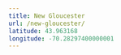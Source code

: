 ```yaml
---
title: New Gloucester
url: /new-gloucester/
latitude: 43.963168
longitude: -70.28297400000001
---
```

